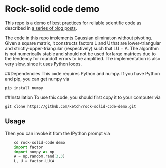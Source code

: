 # Rock-solid code demo

This repo is a demo of best practices for reliable scientific code as described in 
[a series of blog posts](http://davidketcheson.info/2015/05/12/rock_solid_code.html).

The code in this repo implements Gaussian elimination without pivoting.  Given a square matrix,
it constructs factors L and U that are lower-triangular and strictly-upper-triangular (respectively)
such that LU = A.  The algorithm is not numerically stable and should not be used for large matrices due
to the tendency for roundoff errors to be amplified.  The implementation is also very slow, since it uses
Python loops.

##Dependencies
This code requires Python and numpy.  If you have Python and pip, you can get numpy via

    pip install numpy

##Installation
To use this code, you should first copy it to your computer via

    git clone https://github.com/ketch/rock-solid-code-demo.git
    
## Usage

Then you can invoke it from the IPython prompt via

```python
    cd rock-solid-code-demo
    import factor
    import numpy as np
    A = np.random.rand(3,3)
    L, U = factor.LU(A)
```
